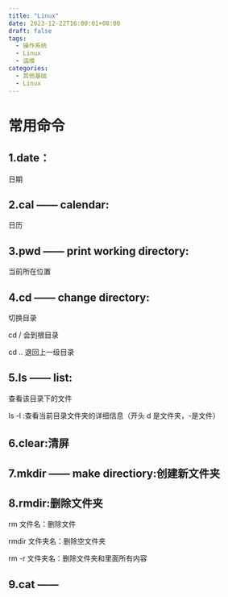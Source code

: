 ```yaml
---
title: "Linux"
date: 2023-12-22T16:00:01+08:00
draft: false
tags:
  - 操作系统
  - Linux
  - 运维
categories:
  - 其他基础
  - Linux
---
```


# 常用命令

## 1.date：

日期

## 2.cal —— calendar:

日历

## 3.pwd —— print working directory:

当前所在位置

## 4.cd —— change directory:

切换目录

cd / 会到根目录

cd .. 退回上一级目录

## 5.ls —— list:

查看该目录下的文件

ls -l :查看当前目录文件夹的详细信息（开头 d 是文件夹，-是文件）

## 6.clear:清屏

## 7.mkdir —— make directiory:创建新文件夹

## 8.rmdir:删除文件夹

rm 文件名：删除文件

rmdir 文件夹名：删除空文件夹

rm -r 文件夹名：删除文件夹和里面所有内容

## 9.cat ——
